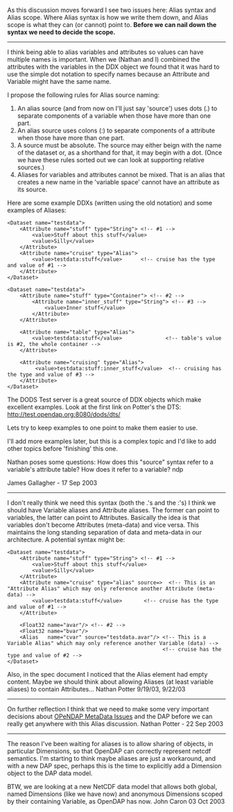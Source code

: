 As this discussion moves forward I see two issues here: Alias syntax and
Alias scope. Where Alias syntax is how we write them down, and Alias
scope is what they can (or cannot) point to.
**Before we can nail down the syntax we need to decide the scope.**

------------------------------------------------------------------------

I think being able to alias variables and attributes so values can have
multiple names is important. When we (Nathan and I) combined the
attributes with the variables in the DDX object we found that it was
hard to use the simple dot notation to specify names because an
Attribute and Variable might have the same name.

I propose the following rules for Alias source naming:

1.  An alias source (and from now on I'll just say 'source') uses dots
    (.) to separate components of a variable when those have more than
    one part.
2.  An alias source uses colons (:) to separate components of a
    attribute when those have more than one part.
3.  A source must be absolute. The source may either beign with the name
    of the dataset or, as a shorthand for that, it may begin with a dot.
    (Once we have these rules sorted out we can look at supporting
    relative sources.)
4.  Aliases for variables and attributes cannot be mixed. That is an
    alias that creates a new name in the 'variable space' cannot have an
    attribute as its source.

Here are some example DDXs (written using the old notation) and some
examples of Aliases:

    <Dataset name="testdata">
        <Attribute name="stuff" type="String"> <!-- #1 -->
            <value>Stuff about this stuff</value>
            <value>Silly</value>
        </Attribute>
        <Attribute name="cruise" type="Alias">
            <value>testdata:stuff</value>      <!-- cruise has the type and value of #1 -->
        </Attribute>
    </Dataset>

    <Dataset name="testdata">
        <Attribute name="stuff" type="Container"> <!-- #2 -->
            <Attribute name="inner_stuff" type="String"> <!-- #3 -->
                <value>Inner stuff</value>
            </Attribute>
        </Attribute>

        <Attribute name="table" type="Alias">
            <value>testdata:stuff</value>              <!-- table's value is #2, the whole container -->
        </Attribute>

        <Attribute name="cruising" type="Alias">
             <value>testdata:stuff:inner_stuff</value>  <!-- cruising has the type and value of #3 -->
        </Attribute>
    </Dataset>

The DODS Test server is a great source of DDX objects which make
excellent examples.
Look at the first link on Potter's the DTS:
<http://test.opendap.org:8080/dods/dts/>

Lets try to keep examples to one point to make them easier to use.

I'll add more examples later, but this is a complex topic and I'd like
to add other topics before 'finishing' this one.

Nathan poses some questions: How does this "source" syntax refer to a
variable's attribute table? How does it refer to a variable? ndp

James Gallagher - 17 Sep 2003

----

I don't really think we need this syntax (both the .'s and the :'s) I
think we should have Variable aliases and Attribute aliases. The former
can point to variables, the latter can point to Attributes. Basically
the idea is that variables don't become Attributes (meta-data) and vice
versa. This maintains the long standing separation of data and meta-data
in our architecture. A potential syntax might be:

    <Dataset name="testdata">
        <Attribute name="stuff" type="String"> <!-- #1 -->
            <value>Stuff about this stuff</value>
            <value>Silly</value>
        </Attribute>
        <Attribute name="cruise" type="alias" source=>  <!-- This is an "Attribute Alias" which may only reference another Attribute (meta-data) -->
            <value>testdata:stuff</value>       <!-- cruise has the type and value of #1 -->
        </Attribute>

        <Float32 name="avar"/> <!-- #2 -->
        <Float32 name="bvar"/>
        <Alias   name="cvar" source="testdata.avar"/> <!-- This is a Variable Alias" which may only reference another Variable (data) -->
                                                      <!-- cruise has the type and value of #2 -->
    </Dataset>

Also, in the spec document I noticed that the Alias element had empty
content. Maybe we should think about allowing Aliases (at least variable
aliases) to contain Attributes... Nathan Potter 9/19/03, 9/22/03

------------------------------------------------------------------------

On further reflection I think that we need to make some very important
decisions about [OPeNDAP MetaData
Issues](OPeNDAP_MetaData_Issues "wikilink") and the DAP before we can
really get anywhere with this Alias discussion. Nathan Potter - 22 Sep
2003

------------------------------------------------------------------------

The reason I've been waiting for aliases is to allow sharing of objects,
in particular Dimensions, so that OpenDAP can correctly represent netcdf
semantics. I'm starting to think maybe aliases are just a workaround,
and with a new DAP spec, perhaps this is the time to explicitly add a
Dimension object to the DAP data model.

BTW, we are looking at a new NetCDF data model that allows both global,
named Dimensions (like we have now) and anonymous Dimensions scoped by
their containing Variable, as OpenDAP has now. John Caron 03 Oct 2003